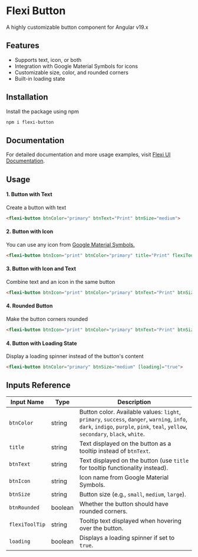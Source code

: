# Flexi Button
A highly customizable button component for Angular v19.x

## Features
- Supports text, icon, or both
- Integration with Google Material Symbols for icons
- Customizable size, color, and rounded corners
- Built-in loading state


## Installation
Install the package using npm
```bash
npm i flexi-button
```

## Documentation
For detailed documentation and more usage examples, visit [Flexi UI Documentation](https://flexi-ui.ecnorow.com/).

## Usage
#### 1. Button with Text
Create a button with text
```html
<flexi-button btnColor="primary" btnText="Print" btnSize="medium">
```

#### 2. Button with Icon
You can use any icon from <a href="https://fonts.google.com/icons?selected=Material+Symbols+Outlined:download:FILL@0;wght@400;GRAD@0;opsz@24&icon.size=24&icon.color=%235f6368&icon.platform=web" target="_blank">Google Material Symbols.</a>
```html
<flexi-button btnIcon="print" btnColor="primary" title="Print" flexiToolTip btnSize="medium">
```

#### 3. Button with Icon and Text
Combine text and an icon in the same button
```html
<flexi-button btnIcon="print" btnColor="primary" btnText="Print" btnSize="medium">
```

#### 4. Rounded Button
Make the button corners rounded
```html
<flexi-button btnIcon="print" btnColor="primary" btnText="Print" btnSize="medium" [btnRounded]="true">
```

#### 4. Button with Loading State
Display a loading spinner instead of the button's content
```html
<flexi-button btnColor="primary" btnSize="medium" [loading]="true">
```

## Inputs Reference
| Input Name      | Type    | Description                                                                                 |
|-----------------|---------|---------------------------------------------------------------------------------------------|
| `btnColor`      | string  | Button color. Available values: `light`, `primary`, `success`, `danger`, `warning`, `info`, `dark`, `indigo`, `purple`, `pink`, `teal`, `yellow`, `secondary`, `black`, `white`. |
| `title`         | string  | Text displayed on the button as a tooltip instead of `btnText`.                             |
| `btnText`       | string  | Text displayed on the button (use `title` for tooltip functionality instead).               |
| `btnIcon`       | string  | Icon name from Google Material Symbols.                                                    |
| `btnSize`       | string  | Button size (e.g., `small`, `medium`, `large`).                                             |
| `btnRounded`    | boolean | Whether the button should have rounded corners.                                             |
| `flexiToolTip`  | string  | Tooltip text displayed when hovering over the button.                                       |
| `loading`       | boolean | Displays a loading spinner if set to `true`.                                                |